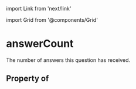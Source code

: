 import Link from 'next/link'
  
import Grid from '@components/Grid'

# answerCount

The number of answers this question has received.

## Property of



